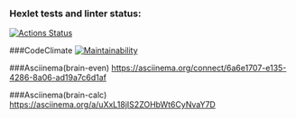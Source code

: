 ### Hexlet tests and linter status:
[![Actions Status](https://github.com/DariaChadina/python-project-49/workflows/hexlet-check/badge.svg)](https://github.com/DariaChadina/python-project-49/actions)

###CodeClimate
[![Maintainability](https://api.codeclimate.com/v1/badges/975bf847bce2e1faa890/maintainability)](https://codeclimate.com/github/DariaChadina/python-project-49/maintainability)

###Asciinema(brain-even)
https://asciinema.org/connect/6a6e1707-e135-4286-8a06-ad19a7c6d1af

###Asciinema(brain-calc)
https://asciinema.org/a/uXxL18jIS2ZOHbWt6CyNvaY7D
